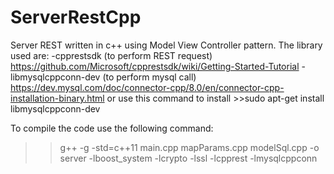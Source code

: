 # ServerRestCpp
Server REST written in c++ using Model View Controller pattern. 
The library used are:
-cpprestsdk (to perform REST request)
https://github.com/Microsoft/cpprestsdk/wiki/Getting-Started-Tutorial
-libmysqlcppconn-dev (to perform mysql call)
https://dev.mysql.com/doc/connector-cpp/8.0/en/connector-cpp-installation-binary.html 
or use this command to install >>sudo apt-get install libmysqlcppconn-dev

To compile the code use the following command:
>>g++ -g -std=c++11 main.cpp mapParams.cpp modelSql.cpp  -o server -lboost_system -lcrypto -lssl -lcpprest -lmysqlcppconn
